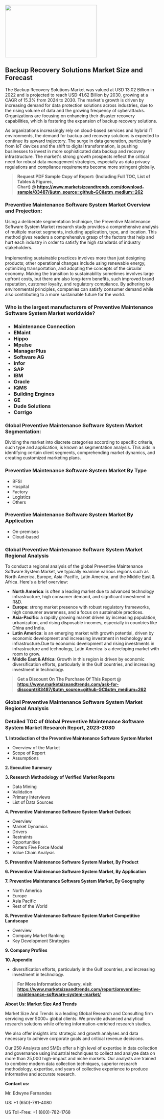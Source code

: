 <p><img class="alignnone size-medium wp-image-20088" src="https://ffe5etoiles.com/wp-content/uploads/2024/12/MST1-300x171.png" alt="" width="300" height="171" /></p><h2>Backup Recovery Solutions Market Size and Forecast</h2><p>The Backup Recovery Solutions Market was valued at USD 13.02 Billion in 2022 and is projected to reach USD 41.62 Billion by 2030, growing at a CAGR of 15.3% from 2024 to 2030. The market's growth is driven by increasing demand for data protection solutions across industries, due to the rising volume of data and the growing frequency of cyberattacks. Organizations are focusing on enhancing their disaster recovery capabilities, which is fostering the expansion of backup recovery solutions.</p><p>As organizations increasingly rely on cloud-based services and hybrid IT environments, the demand for backup and recovery solutions is expected to continue its upward trajectory. The surge in data generation, particularly from IoT devices and the shift to digital transformation, is pushing businesses to invest in more sophisticated data backup and recovery infrastructure. The market's strong growth prospects reflect the critical need for robust data management strategies, especially as data privacy regulations and compliance requirements become more stringent globally.</p></p><blockquote id="" class=""><strong>Request PDF Sample Copy of Report: (Including Full TOC, List of Tables &amp; Figures, Chart)&nbsp;@&nbsp;<strong><a href="https://www.marketsizeandtrends.com/download-sample/83487/&utm_source=github-GC&utm_medium=262" target="_blank">https://www.marketsizeandtrends.com/download-sample/83487/&utm_source=github-GC&utm_medium=262</a></strong></strong></blockquote><h3 id="" class="">Preventive Maintenance Software System Market&nbsp;Overview and Projection:</h3><p id="" class="">Using a deliberate segmentation technique, the Preventive Maintenance Software System Market research study provides a comprehensive analysis of multiple market segments, including application, type, and location. This method gives readers a comprehensive grasp of the factors that help and hurt each industry in order to satisfy the high standards of industry stakeholders. <br /> <br />Implementing sustainable practices involves more than just designing products; other operational changes include using renewable energy, optimizing transportation, and adopting the concepts of the circular economy. Making the transition to sustainability sometimes involves large upfront costs, but there are also long-term benefits, such improved brand reputation, customer loyalty, and regulatory compliance. By adhering to environmental principles, companies can satisfy consumer demand while also contributing to a more sustainable future for the world.</p><h3 id="" class="">Who is the largest manufacturers of&nbsp;Preventive Maintenance Software System Market worldwide?</h3><h3 class=""><p><ul><li>Maintenance Connection </li><li> EMaint </li><li> Hippo </li><li> Mpulse </li><li> ManagerPlus </li><li> Software AG </li><li> Infor </li><li> SAP </li><li> IBM </li><li> Oracle </li><li> IQMS </li><li> Building Engines </li><li> GE </li><li> Dude Solutions </li><li> Corrigo</li></ul></p></h3><h3 id="" class="">Global&nbsp;Preventive Maintenance Software System Market Segmentation:</h3><p id="" class="">Dividing the market into discrete categories according to specific criteria, such type and application, is known as segmentation analysis. This aids in identifying certain client segments, comprehending market dynamics, and creating customized marketing plans.</p><h3 id="" class="">Preventive Maintenance Software System Market&nbsp;By Type</h3><p><p><ul><li>BFSI </li><li> Hospital </li><li> Factory </li><li> Logistics </li><li> Others</p></li></ul></p></p><h3 id="" class="">Preventive Maintenance Software System Market&nbsp;By Application</h3><p class=""><p><ul><li>On-premises </li><li> Cloud-based</li></ul></p></p><h3 id="" class="">Global Preventive Maintenance Software System Market Regional Analysis</h3><p id="" class="">To conduct a regional analysis of the global Preventive Maintenance Software System Market, we typically examine various regions such as North America, Europe, Asia-Pacific, Latin America, and the Middle East &amp; Africa. Here's a brief overview:</p><ul><li><strong>North America</strong>: is often a leading market due to advanced technology infrastructure, high consumer demand, and significant investment in R&amp;D.</li><li><strong>Europe</strong>: strong market presence with robust regulatory frameworks, high consumer awareness, and a focus on sustainable practices.</li><li><strong>Asia-Pacific</strong>: a rapidly growing market driven by increasing population, urbanization, and rising disposable incomes, especially in countries like China and India.</li><li><strong>Latin America</strong>: is an emerging market with growth potential, driven by economic development and increasing investment in technology and infrastructure.Due to economic development and rising investments in infrastructure and technology, Latin America is a developing market with room to grow.</li><li><strong>Middle East &amp; Africa</strong>: Growth in this region is driven by economic diversification efforts, particularly in the Gulf countries, and increasing investment in technology.</li></ul><blockquote id="" class=""><strong>Get a Discount On The Purchase Of This Report @ <strong><a href="https://www.marketsizeandtrends.com/ask-for-discount/83487/&utm_source=github-GC&utm_medium=262" target="_blank">https://www.marketsizeandtrends.com/ask-for-discount/83487/&utm_source=github-GC&utm_medium=262</a></strong></strong></blockquote><h3 id="" class="">Global Preventive Maintenance Software System Market Regional Analysis</h3><h3 id="" class="">Detailed TOC of Global Preventive Maintenance Software System Market Research Report, 2023-2030</h3><p id="" class=""><strong>1. Introduction of the Preventive Maintenance Software System Market</strong></p><ul><li>Overview of the Market</li><li>Scope of Report</li><li>Assumptions</li></ul><p id="" class=""><strong>2. Executive Summary</strong></p><p id="" class=""><strong>3. Research Methodology of Verified Market Reports</strong></p><ul><li>Data Mining</li><li>Validation</li><li>Primary Interviews</li><li>List of Data Sources</li></ul><p id="" class=""><strong>4. Preventive Maintenance Software System Market Outlook</strong></p><ul><li>Overview</li><li>Market Dynamics</li><li>Drivers</li><li>Restraints</li><li>Opportunities</li><li>Porters Five Force Model</li><li>Value Chain Analysis</li></ul><p id="" class=""><strong>5. Preventive Maintenance Software System Market, By Product</strong></p><p id="" class=""><strong>6. Preventive Maintenance Software System Market, By Application</strong></p><p id="" class=""><strong>7. Preventive Maintenance Software System Market, By Geography</strong></p><ul><li>North America</li><li>Europe</li><li>Asia Pacific</li><li>Rest of the World</li></ul><p id="" class=""><strong>8. Preventive Maintenance Software System Market Competitive Landscape</strong></p><ul><li>Overview</li><li>Company Market Ranking</li><li>Key Development Strategies</li></ul><p id="" class=""><strong>9. Company Profiles</strong></p><p id="" class=""><strong>10. Appendix</strong></p><ul><li>diversification efforts, particularly in the Gulf countries, and increasing investment in technology.</li></ul><blockquote id="" class=""><strong>For More Information or Query, visit <strong><strong><a href="https://www.marketsizeandtrends.com/report/preventive-maintenance-software-system-market/" target="_blank">https://www.marketsizeandtrends.com/report/preventive-maintenance-software-system-market/</a></strong></strong></strong></blockquote><p id="" class=""><strong>About Us: Market Size And Trends</strong></p><p id="" class="">Market Size And Trends is a leading Global Research and Consulting firm servicing over 5000+ global clients. We provide advanced analytical research solutions while offering information-enriched research studies.</p><p id="" class="">We also offer insights into strategic and growth analyses and data necessary to achieve corporate goals and critical revenue decisions.</p><p id="" class="">Our 250 Analysts and SMEs offer a high level of expertise in data collection and governance using industrial techniques to collect and analyze data on more than 25,000 high-impact and niche markets. Our analysts are trained to combine modern data collection techniques, superior research methodology, expertise, and years of collective experience to produce informative and accurate research.</p><p id="" class=""><strong>Contact us:</strong></p><p id="" class="">Mr. Edwyne Fernandes</p><p id="" class="">US: +1 (650)-781-4080</p><p id="" class="">US Toll-Free: +1 (800)-782-1768</p>
